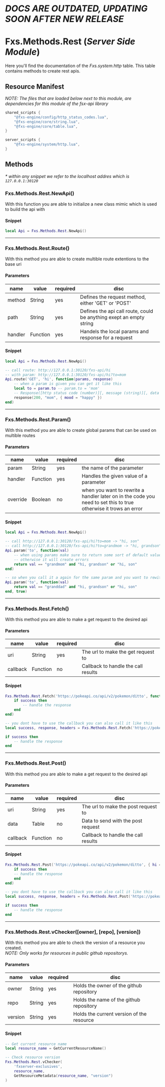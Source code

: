 # **_DOCS ARE OUTDATED, UPDATING SOON AFTER NEW RELEASE_**

# Fxs.Methods.Rest (_Server Side Module_)
Here you'll find the documentation of the _Fxs.system.http_ table. This table contains methods to create rest apis.

## Resource Manifest
_NOTE: The files that are loaded below next to this module, are dependencies for this module of the fsx-api library_

```lua
shared_scripts {
    "@fxs-engine/config/http_status_codes.lua",
    "@fxs-engine/core/string.lua",
    "@fxs-engine/core/table.lua",
}

server_scripts {
    "@fxs-engine/system/http.lua",
}
```

## Methods
_* within any snippet we refer to the localhost addres which is `127.0.0.1:30120`_

### Fxs.Methods.Rest.NewApi()
With this function you are able to initialize a new class mimic which is used to build the api with

#### Snippet
```lua
local Api = Fxs.Methods.Rest.NewApi()
```
<hr>

### Fxs.Methods.Rest.Route()
With this method you are able to create multible route extentions to the base uri

#### Parameters
| name    | value    | required | disc                                                                |
|---------|----------|----------|---------------------------------------------------------------------|
| method  | String   | yes      | Defines the request method, either 'GET' or 'POST'                  |
| path    | String   | yes      | Defines the api call route, could be anything exept an empty string |
| handler | Function | yes      | Handels the local params and response for a request                 |

#### Snippet
```lua
local Api = Fxs.Methods.Rest.NewApi()

-- call route: http://127.0.0.1:30120/fxs-api/hi
-- with param: http://127.0.0.1:30120/fxs-api/hi?to=mom
Api.route('GET', 'hi', function(params, response)
	-- when a param is given you can get it like this
	local to = param.to -- param.to = 'mom'
	-- Response([http status code (number)][, message (string)][, data (table)])
	response(200, "mom", { mood = "happy" })
end)
```
<hr>

### Fxs.Methods.Rest.Param()
With this method you are able to create global params that can be used on multible routes

#### Parameters
| name     | value    | required | disc                                                                                                             |
|----------|----------|----------|------------------------------------------------------------------------------------------------------------------|
| param    | String   | yes      | the name of the parameter                                                                                        |
| handler  | Function | yes      | Handles the given value of a parameter                                                                           |
| override | Boolean  | no       | when you want to rewrite a handler later on in the code you need to set this to true otherwise it trows an error |

#### Snippet
```lua
local Api = Fxs.Methods.Rest.NewApi()

-- call http://127.0.0.1:30120/fxs-api/hi?to=mom -> "hi, son"
-- call http://127.0.0.1:30120/fxs-api/hi?to=grandmom -> "hi, grandson"
Api.param('to', function(val)
	-- when using params make sure to return some sort of default value
	-- otherwise it will create errors
	return val == "grandmom" and "hi, grandson" or "hi, son"
end)

-- so when you call it a again for the same param and you want to rewite it set the override param
Api.param('to', function(val)
	return val == "granddad" and "hi, grandson" or "hi, son"
end, true)
```
<hr>

### Fxs.Methods.Rest.Fetch()
With this method you are able to make a get request to the desired api

#### Parameters
| name     | value    | required | disc                                |
|----------|----------|----------|-------------------------------------|
| uri      | String   | yes      | The url to make the get request to  |
| callback | Function | no       | Callback to handle the call results |

#### Snippet
```lua
Fxs.Methods.Rest.Fetch('https://pokeapi.co/api/v2/pokemon/ditto', function(success, response, headers)
	if success then
		-- handle the response
	end
end)

-- you dont have to use the callback you can also call it like this
local success, response, headers = Fxs.Methods.Rest.Fetch('https://pokeapi.co/api/v2/pokemon/ditto')

if success then
	-- handle the response
end
```
<hr>

### Fxs.Methods.Rest.Post()
With this method you are able to make a get request to the desired api

#### Parameters
| name     | value    | required | disc                                |
|----------|----------|----------|-------------------------------------|
| uri      | String   | yes      | The url to make the post request to |
| data     | Table    | no       | Data to send with the post request  |
| callback | Function | no       | Callback to handle the call results |

#### Snippet
```lua
Fxs.Methods.Rest.Post('https://pokeapi.co/api/v2/pokemon/ditto', { hi = "mom" }, function(success, response, headers)
	if success then
	-- handle the response
	end
end)

-- you dont have to use the callback you can also call it like this
local success, response, headers = Fxs.Methods.Rest.Post('https://pokeapi.co/api/v2/pokemon/ditto', { hi = "mom" })

if success then
	-- handle the response
end
```
<hr>

### Fxs.Methods.Rest.vChecker([owner], [repo], [version])
With this method you are able to check the version of a resource you created.<br>
_NOTE: Only works for resources in public github repositorys._

#### Parameters
| name    | value    | required | disc                                      |
|---------|----------|----------|-------------------------------------------|
| owner   | String   | yes      | Holds the owner of the github repository  |
| repo    | String   | yes      | Holds the name of the github repository   |
| version | String   | yes      | Holds the current version of the resource |

#### Snippet
```lua
-- Get current resource name
local resource_name = GetCurrentResourceName()

-- Check resource version
Fxs.Methods.Rest.vChecker(
	'fxserver-exclusives',
	resource_name,
	GetResourceMetadata(resource_name, "version")
)
```
